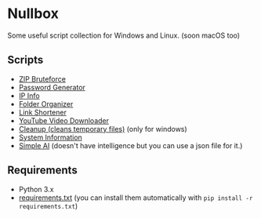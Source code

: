# Nullbox
Some useful script collection for Windows and Linux. (soon macOS too)

## Scripts
- [ZIP Bruteforce](src/zip_brute.py)
- [Password Generator](src/passgen.py)
- [IP Info](src/ipinfo.py)
- [Folder Organizer](src/folder_organizer.py)
- [Link Shortener](src/link_shortener.py)
- [YouTube Video Downloader](src/yt_dw.py)
- [Cleanup (cleans temporary files)](src/cleanup.py) (only for windows)
- [System Information](src/sysinfo.py)
- [Simple AI](src/basic_ai.py) (doesn't have intelligence but you can use a json file for it.)

## Requirements
- Python 3.x  
- [requirements.txt](requirements.txt) (you can install them automatically with `pip install -r requirements.txt`)
